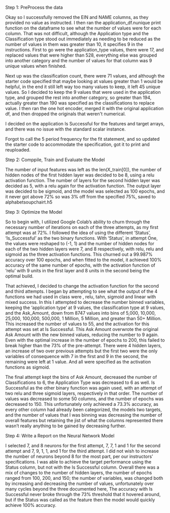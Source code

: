 Step 1: PreProcess the data

Okay so I successfully removed the EIN and NAME columns, as they provided no value as instructed. I then ran the application_df.nunique print function on the dataframe to see what the number of values were for each column.
That was not difficult, although the Application type and the Classification type stood out immediately as needing to be reduced as the number of values in them was greater than 10, it specifies 9 in the instructions. 
First to go were the application_type values, there were 17, and replaced values that were higher than 528, everything else was grouped into another category and the number of values for that column was 9 unique values when finished.

Next up was the classification count, there were 71 values, and although the starter code specified that maybe looking at values greater than 1 would be helpful, in the end it still left way too many values to keep, it left 45 unique values.
So I decided to keep the 9 values that were used in the application type, and grouped the rest into another category, so greater than 194, actually greater than 190 was specified as the classifications to replace value. I then ran the one hot encoder, merged it with the original application df,
and then dropped the originals that weren't numerical.

I decided on the application Is Successful for the features and target arrays, and there was no issue with the standard scalar instance.

Forgot to call the 5 period frequency for the fit statement, and so updated the starter code to accommodate the specification, got it to print and reuploaded.


Step 2: Comppile, Train and Evaluate the Model

The number of input features was left as the len(X_train[0]), the number of hidden nodes of the first hidden layer was decided to be 8, using a relu activation function. The number of layers for the second hidden layer was decided as 5, with a relu again for the activation function.
The output layer was decided to be sigmoid, and the model was selected as 100 epochs, and it never got above 72% so was 3% off from the specified 75%, saved to alphabetsoupchairt.h5

Step 3: Optimize the Model

So to begin with, I utilized Google Colab’s ability to churn through the necessary number of iterations on each of the three attempts, as my first attempt was at 72%. 
I followed the idea of using the different ‘Status’, ‘Is_Successful’ as the two binary functions. With ‘Status’, in attempt One, the values were reshaped to (-1, 1) and the number of hidden nodes for each of the two hidden layers were 7, and 8 respectively, with relu, relu and sigmoid as the three activation functions. 
This churned out a 99.987% accuracy over 100 epochs, and when fitted to the model, it achieved 100% accuracy of the same number of epochs, with the activation function of ‘relu’ with 9 units in the first layer and 8 units in the second being the optimal build. 

That achieved, I decided to change the activation function for the second and third attempts. 
I began by attempting to see what the output of the 4 functions we had used in class were , relu, tahn, sigmoid and linear with mixed success. 
In this I attempted to decrease the number binned variables, keeping the ‘application type’ at 9 values, the classification type at 9 values, and the Ask_Amount, down from 8747 values into bins of 5,000, 10,000, 25,000, 100,000, 500,000, 1 Million, 5 Million, and greater than 50+ Million. 
This increased the number of values to 55, and the activation for this attempt was set at Is Successful. This Ask Amount overwrote the original Ask Amount with the new binned values, reducing  the number to 9 again. Even with the optimal increase in the number of epochs to 200, this  failed to break higher than the 73% of the pre-attempt. 
There were 4 hidden layers, an increase of two over previous attempts but the first two were the only variables of consequence with 7 in the first and 9 in the second, the remaining were left at 1 value. And all were specified as the activation functions as sigmoid.

The final attempt kept the bins of Ask Amount, decreased the number of Classifications to 6, the Application Type was decreased to 6 as well. 
Is Successful as the other binary function was again used, with an attempt of two relu and three sigmoid layers, respectively in that order. 
The number of values was decreased to some 50 columns, and the number of epochs was decreased to 150. 
This unfortunately only achieved a 73.3% accuracy, as every other column had already been categorized, the models two targets, and the number of values that I was binning was decreasing the number of overall features but retaining the jist of what the columns represented there wasn’t really anything to be gained by decreasing further. 

Step 4: Write a Report on the Neural Network Model

I selected 7, and 8 neurons for the first attempt, 7, 7, 1 and 1 for the second attempt and 7, 9, 1, 1, and 1 for the third attempt. 
I did not wish to increase the number of neurons beyond 8 for the most part, per our instructors’ specifications. I was able to achieve the target performance using the Status column, but not with the Is Successful column. 
Overall there was a mix of changes to the number of hidden layers, the number of epochs ranged from 100, 200, and 150; the number of variables, was changed both by increasing and decreasing the number of values, unfortunately over many cycles beyond the three documented here, 
The accuracy with Is Successful never broke through the 73% threshold that it hovered around, but if the Status was called as the feature then the model would quickly achieve 100% accuracy.

